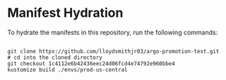 
# Manifest Hydration

To hydrate the manifests in this repository, run the following commands:

```shell

git clone https://github.com/lloydsmithjr03/argo-promotion-test.git
# cd into the cloned directory
git checkout 1c4112e6b42436eec24d06fcd4e74792e960bbe4
kustomize build ./envs/prod-us-central
```
